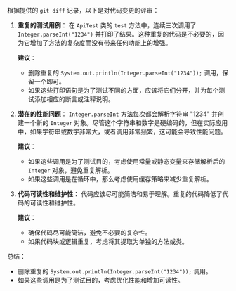 根据提供的 `git diff` 记录，以下是对代码变更的评审：

1. **重复的测试用例**：
   在 `ApiTest` 类的 `test` 方法中，连续三次调用了 `Integer.parseInt("1234")` 并打印了结果。这种重复的代码是不必要的，因为它增加了方法的复杂度而没有带来任何功能上的增强。

   **建议**：
   - 删除重复的 `System.out.println(Integer.parseInt("1234"));` 调用，保留一个即可。
   - 如果这些打印语句是为了测试不同的方面，应该将它们分开，并为每个测试添加相应的断言或注释说明。

2. **潜在的性能问题**：
   `Integer.parseInt` 方法每次都会解析字符串 "1234" 并创建一个新的 `Integer` 对象。尽管这个字符串和数字是硬编码的，但在实际应用中，如果字符串或数字非常大，或者调用非常频繁，这可能会导致性能问题。

   **建议**：
   - 如果这些调用是为了测试目的，考虑使用常量或静态变量来存储解析后的 `Integer` 对象，避免重复解析。
   - 如果这些调用是在循环中，那么考虑使用缓存策略来减少重复解析。

3. **代码可读性和维护性**：
   代码应该尽可能简洁和易于理解。重复的代码降低了代码的可读性和维护性。

   **建议**：
   - 确保代码尽可能简洁，避免不必要的复杂性。
   - 如果代码块或逻辑重复，考虑将其提取为单独的方法或类。

总结：
- 删除重复的 `System.out.println(Integer.parseInt("1234"));` 调用。
- 如果这些调用是为了测试目的，考虑优化性能和增加可读性。